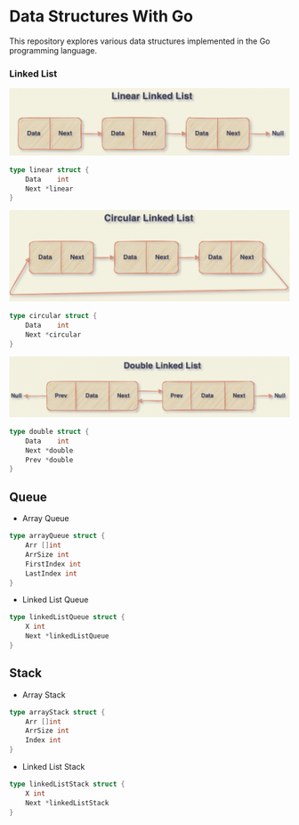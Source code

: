 # Data Structures With Go

This repository explores various data structures implemented in the Go programming language.


### Linked List

![Linear Linked List](img/LinearLinkedList.png)
```go
type linear struct {
    Data    int
    Next *linear
}
```

![Circular Linked List](img/CircularLinkedList.png)
```go
type circular struct {
    Data    int
    Next *circular
}
```

![Double Linked List](img/DoubleLinkedList.png)
```go
type double struct {
    Data    int
    Next *double
    Prev *double
}
```

## Queue
- Array Queue
```go
type arrayQueue struct {
    Arr []int
    ArrSize int
    FirstIndex int
    LastIndex int
}
```
- Linked List Queue
```go
type linkedListQueue struct {
    X int
    Next *linkedListQueue
}
```

## Stack
- Array Stack
```go
type arrayStack struct {
    Arr []int
    ArrSize int
    Index int
}
```
- Linked List Stack
```go
type linkedListStack struct {
    X int
    Next *linkedListStack
}
```